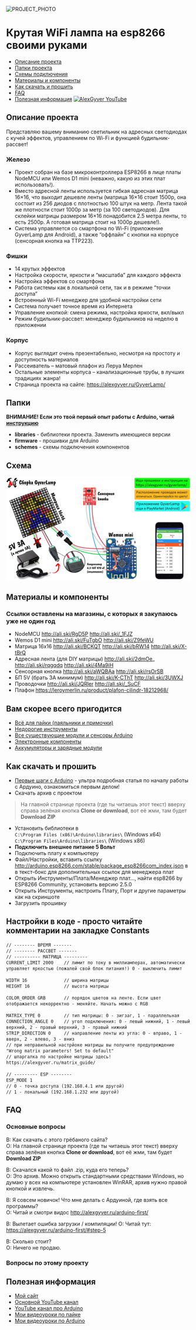 ![PROJECT_PHOTO](https://github.com/AlexGyver/GyverLamp/blob/master/proj_img.jpg)
# Крутая WiFi лампа на esp8266 своими руками
* [Описание проекта](#chapter-0)
* [Папки проекта](#chapter-1)
* [Схемы подключения](#chapter-2)
* [Материалы и компоненты](#chapter-3)
* [Как скачать и прошить](#chapter-4)
* [FAQ](#chapter-5)
* [Полезная информация](#chapter-6)
[![AlexGyver YouTube](http://alexgyver.ru/git_banner.jpg)](https://www.youtube.com/channel/UCgtAOyEQdAyjvm9ATCi_Aig?sub_confirmation=1)

<a id="chapter-0"></a>
## Описание проекта
Представляю вашему вниманию светильник на адресных светодиодах с кучей эффектов, управлением по Wi-Fi и функцией будильник-рассвет!
### Железо
- Проект собран на базе микроконтроллера ESP8266 в лице платы NodeMCU или Wemos D1 mini (неважно, какую из этих плат использовать!).
- Вместо адресной ленты используется гибкая адресная матрица 16×16, что выходит дешевле ленты (матрица 16×16 стоит 1500р, она состоит из 256 диодов с плотностью 100 штук на метр. Лента такой же плотности стоит 1000р за метр (за 100 светодиодов). Для склейки матрицы размером 16×16 понадобится 2.5 метра ленты, то есть 2500р. А готовая матрица стоит на 1000р дешевле!).
- Система управляется со смартфона по Wi-Fi (приложение GyverLamp для Android), а также “оффлайн” с кнопки на корпусе (сенсорная кнопка на TTP223).

### Фишки
- 14 крутых эффектов
- Настройка скорости, яркости и “масштаба” для каждого эффекта
- Настройка эффектов со смартфона
- Работа системы как в локальной сети, так и в режиме “точки доступа”
- Встроенный Wi-Fi менеджер для удобной настройки сети
- Система получает точное время из Интернета
- Управление кнопкой: смена режима, настройка яркости, вкл/выкл
- Режим будильник-рассвет: менеджер будильников на неделю в приложении

### Корпус
- Корпус выглядит очень презентабельно, несмотря на простоту и доступность материалов
- Рассеиватель – матовый плафон из Леруа Мерлен
- Остальные элементы корпуса – канализационные трубы, в лучших традициях жанра!
- Страница проекта на сайте: https://alexgyver.ru/GyverLamp/

<a id="chapter-1"></a>
## Папки
**ВНИМАНИЕ! Если это твой первый опыт работы с Arduino, читай [инструкцию](#chapter-4)**
- **libraries** - библиотеки проекта. Заменить имеющиеся версии
- **firmware** - прошивки для Arduino
- **schemes** - схемы подключения компонентов

<a id="chapter-2"></a>
## Схема
![SCHEME](https://github.com/SottNick/GyverLamp/blob/master/schemes/%D1%81%D0%B0%D0%BC%D0%B0%D1%8F_%D0%BF%D1%80%D0%BE%D1%81%D1%82%D0%B0%D1%8F.jpg)

<a id="chapter-3"></a>
## Материалы и компоненты
### Ссылки оставлены на магазины, с которых я закупаюсь уже не один год
* NodeMCU http://ali.ski/RgD5P  http://ali.ski/_1FJZ
* Wemos D1 mini http://ali.ski/FuTgbO  http://ali.ski/Z9feWU
* Матрица 16x16 http://ali.ski/BCKQT  http://ali.ski/bRW14  http://ali.ski/X-tBrQ
* Адресная лента (для DIY матрицы) http://ali.ski/2dmOe_  http://ali.ski/rqgqdq  http://ali.ski/4Ma9iH
* Сенсорная кнопка http://ali.ski/aWQBAa  http://ali.ski/rsOrSB
* БП 5V (брать 3A минимум) http://ali.ski/K-CThT  http://ali.ski/3UWXJ
* Проводочки http://ali.ski/JQRler  http://ali.ski/_SuCF
* Плафон https://leroymerlin.ru/product/plafon-cilindr-18212968/

## Вам скорее всего пригодится
* [Всё для пайки (паяльники и примочки)](http://alexgyver.ru/all-for-soldering/)
* [Недорогие инструменты](http://alexgyver.ru/my_instruments/)
* [Все существующие модули и сенсоры Arduino](http://alexgyver.ru/arduino_shop/)
* [Электронные компоненты](http://alexgyver.ru/electronics/)
* [Аккумуляторы и зарядные модули](http://alexgyver.ru/18650/)

<a id="chapter-4"></a>
## Как скачать и прошить
* [Первые шаги с Arduino](http://alexgyver.ru/arduino-first/) - ультра подробная статья по началу работы с Ардуино, ознакомиться первым делом!
* Скачать архив с проектом
> На главной странице проекта (где ты читаешь этот текст) вверху справа зелёная кнопка **Clone or download**, вот её жми, там будет **Download ZIP**
* Установить библиотеки в  
`C:\Program Files (x86)\Arduino\libraries\` (Windows x64)  
`C:\Program Files\Arduino\libraries\` (Windows x86)
* **Подключить внешнее питание 5 Вольт**
* Подключить плату к компьютеру
* Файл/Настройки, вставить ссылку http://arduino.esp8266.com/stable/package_esp8266com_index.json в в текст-бокс для дополнительных ссылок для менеджера плат
* Открыть Инструменты/Плата/Менеджер плат…, найти esp8266 by ESP8266 Community, установить версию 2.5.0
* Открыть Инструменты, настроить Плату, Порт и другие параметры как на скриншоте
* Загрузить прошивку


## Настройки в коде - просто читайте комментарии на закладке Constants
    // -------- ВРЕМЯ -------
    // -------- РАССВЕТ -------
    // ---------- МАТРИЦА ---------
    CURRENT_LIMIT 2000    // лимит по току в миллиамперах, автоматически управляет яркостью (пожалей свой блок питания!) 0 - выключить лимит

    WIDTH 16              // ширина матрицы
    HEIGHT 16             // высота матрицы

    COLOR_ORDER GRB       // порядок цветов на ленте. Если цвет отображается некорректно - меняйте. Начать можно с RGB

    MATRIX_TYPE 0         // тип матрицы: 0 - зигзаг, 1 - параллельная
    CONNECTION_ANGLE 0    // угол подключения: 0 - левый нижний, 1 - левый верхний, 2 - правый верхний, 3 - правый нижний
    STRIP_DIRECTION 0     // направление ленты из угла: 0 - вправо, 1 - вверх, 2 - влево, 3 - вниз
    // при неправильной настрйоке матрицы вы получите предупреждение "Wrong matrix parameters! Set to default"
    // шпаргалка по настройке матрицы здесь! https://alexgyver.ru/matrix_guide/

    // --------- ESP --------
    ESP_MODE 1
    // 0 - точка доступа (192.168.4.1 или другой)
    // 1 - локальный (192.168.1.232 или другой)
        
<a id="chapter-5"></a>
## FAQ
### Основные вопросы
В: Как скачать с этого грёбаного сайта?  
О: На главной странице проекта (где ты читаешь этот текст) вверху справа зелёная кнопка **Clone or download**, вот её жми, там будет **Download ZIP**

В: Скачался какой то файл .zip, куда его теперь?  
О: Это архив. Можно открыть стандартными средствами Windows, но думаю у всех на компьютере установлен WinRAR, архив нужно правой кнопкой и извлечь.

В: Я совсем новичок! Что мне делать с Ардуиной, где взять все программы?  
О: Читай и смотри видос http://alexgyver.ru/arduino-first/

В: Вылетает ошибка загрузки / компиляции!
О: Читай тут: https://alexgyver.ru/arduino-first/#step-5

В: Сколько стоит?  
О: Ничего не продаю.

### Вопросы по этому проекту

<a id="chapter-6"></a>
## Полезная информация
* [Мой сайт](http://alexgyver.ru/)
* [Основной YouTube канал](https://www.youtube.com/channel/UCgtAOyEQdAyjvm9ATCi_Aig?sub_confirmation=1)
* [YouTube канал про Arduino](https://www.youtube.com/channel/UC4axiS76D784-ofoTdo5zOA?sub_confirmation=1)
* [Мои видеоуроки по пайке](https://www.youtube.com/playlist?list=PLOT_HeyBraBuMIwfSYu7kCKXxQGsUKcqR)
* [Мои видеоуроки по Arduino](http://alexgyver.ru/arduino_lessons/)
